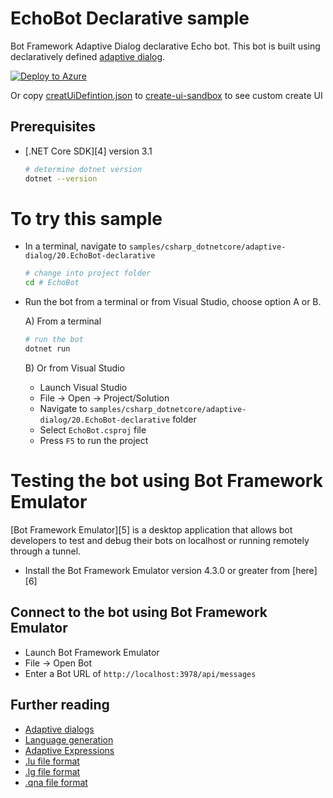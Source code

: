 ﻿# EchoBot Declarative sample

Bot Framework Adaptive Dialog declarative Echo bot. This bot is built using declaratively defined [adaptive dialog][1].

[![Deploy to Azure][deploy-button]][arm-template]

Or copy [creatUiDefintion.json](./createUiDefinition.json) to [create-ui-sandbox] to see custom create UI

## Prerequisites
- [.NET Core SDK][4] version 3.1
	```bash
	# determine dotnet version
	dotnet --version
	```

# To try this sample
- In a terminal, navigate to `samples/csharp_dotnetcore/adaptive-dialog/20.EchoBot-declarative`
    ```bash
    # change into project folder
	cd # EchoBot
    ```
- Run the bot from a terminal or from Visual Studio, choose option A or B.

	A) From a terminal
	```bash
	# run the bot
	dotnet run
	```

	B) Or from Visual Studio
	- Launch Visual Studio
	- File -> Open -> Project/Solution
	- Navigate to `samples/csharp_dotnetcore/adaptive-dialog/20.EchoBot-declarative` folder
	- Select `EchoBot.csproj` file
	- Press `F5` to run the project

# Testing the bot using Bot Framework Emulator
[Bot Framework Emulator][5] is a desktop application that allows bot developers to test and debug their bots on localhost or running remotely through a tunnel.

- Install the Bot Framework Emulator version 4.3.0 or greater from [here][6]

## Connect to the bot using Bot Framework Emulator
- Launch Bot Framework Emulator
- File -> Open Bot
- Enter a Bot URL of `http://localhost:3978/api/messages`


## Further reading

- [Adaptive dialogs](https://aka.ms/adaptive-dialogs)
- [Language generation](https://aka.ms/language-generation)
- [Adaptive Expressions](https://aka.ms/adaptive-expressions)
- [.lu file format](https://aka.ms/lu-file-format)
- [.lg file format](https://aka.ms/lg-file-format)
- [.qna file format](https://aka.ms/qna-file-format)

[1]:https://aka.ms/adaptive-dialogs
[deploy-button]:https://aka.ms/deploytoazurebutton
[arm-template]:https://portal.azure.com/#create/Microsoft.Template/uri/https%3A%2F%2Fraw.githubusercontent.com%2Fmicrosoft%2FBotBuilder-Samples%2Fhailiu%2Farm-deploy%2Fsamples%2Fcsharp_dotnetcore%2Fadaptive-dialog%2F20.EchoBot-declarative%2Fazuredeploy.json

[arm-custom-ui]: https://portal.azure.com/#create/opslogix.TestCreateUIDef/uri/https%3A%2F%2Fraw.githubusercontent.com%2Fmicrosoft%2FBotBuilder-Samples%2Fhailiu%2Farm-deploy%2Fsamples%2Fcsharp_dotnetcore%2Fadaptive-dialog%2F20.EchoBot-declarative%2Fazuredeploy.json


[create-ui-blade]: https://portal.azure.com/#blade/Microsoft_Azure_CreateUIDef/CustomDeploymentBlade/uri/https%3A%2F%2Fraw.githubusercontent.com%2Fmicrosoft%2FBotBuilder-Samples%2Fhailiu%2Farm-deploy%2Fsamples%2Fcsharp_dotnetcore%2Fadaptive-dialog%2F20.EchoBot-declarative%2Fazuredeploy.json

[create-ui-sandbox]: https://portal.azure.com/?feature.customPortal=false#blade/Microsoft_Azure_CreateUIDef/SandboxBlade
